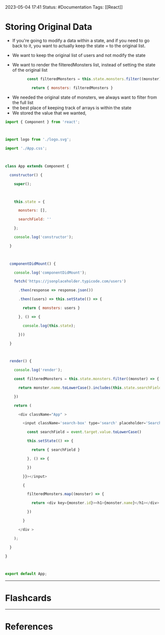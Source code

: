 2023-05-04 17:41
Status: #Documentation 
Tags: [[React]]

# Storing Original Data

* If you're going to modify a data within a state, and if you need to go back to it, you want to actually keep the state = to the original list.
* We want to keep the original list of users and not modify the state

* We want to render the filteredMonsters list, instead of setting the state of the original list


```javascript
          const filteredMonsters = this.state.monsters.filter((monster) => {
```

```javascript
            return { monsters: filteredMonsters }
```

* We needed the original state of monsters, we always want to filter from the full list
* the best place of keeping track of arrays is within the state
* We stored the value that we wanted,

```javascript
import { Component } from 'react';

  

import logo from './logo.svg';

import './App.css';

  

class App extends Component {

  constructor() {

    super();

  

    this.state = {

      monsters: [],

      searchField: ''

    };

    console.log('constructor');

  }

  

  componentDidMount() {

    console.log('componentDidMount');

    fetch('https://jsonplaceholder.typicode.com/users')

      .then(response => response.json())

      .then((users) => this.setState(() => {

        return { monsters: users }

      }, () => {

        console.log(this.state);

      }))

  }

  

  render() {

    console.log('render');

    const filteredMonsters = this.state.monsters.filter((monster) => {

      return monster.name.toLowerCase().includes(this.state.searchField)

    })

    return (

      <div className="App" >

        <input className='search-box' type='search' placeholder='Search...' onChange={(event) => {

          const searchField = event.target.value.toLowerCase()

          this.setState(() => {

            return { searchField }

          }, () => {

          })

        }}></input>

        {

          filteredMonsters.map((monster) => {

            return <div key={monster.id}><h1>{monster.name}</h1></div>

          })

        }

      </div >

    );

  }

}

  

export default App;
```




___
# Flashcards



---
# References

